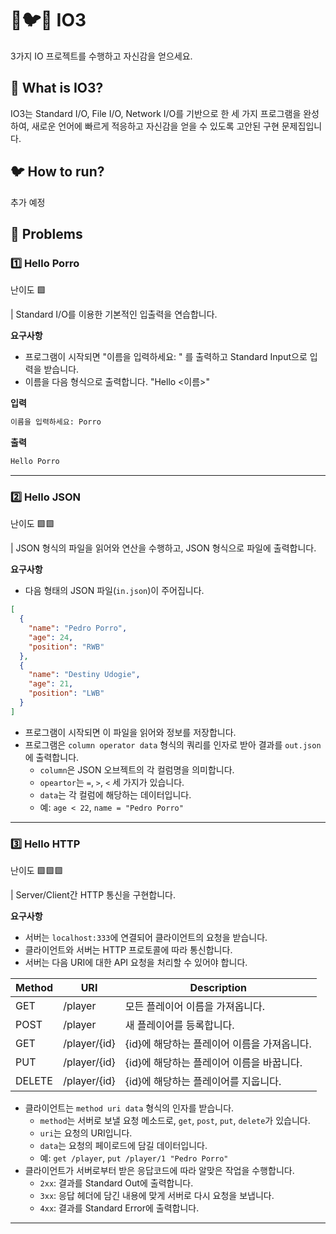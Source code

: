# 🐧🐦🐤 IO3
3가지 IO 프로젝트를 수행하고 자신감을 얻으세요.

## 🐧 What is IO3?
IO3는 Standard I/O, File I/O, Network I/O를 기반으로 한 세 가지 프로그램을 완성하여, 새로운 언어에 빠르게 적응하고 자신감을 얻을 수 있도록 고안된 구현 문제집입니다.

## 🐦 How to run?
추가 예정

## 🐤 Problems
### 1️⃣ Hello Porro 
난이도 🟩

| Standard I/O를 이용한 기본적인 입출력을 연습합니다.

**요구사항**
- 프로그램이 시작되면 "이름을 입력하세요: " 를 출력하고 Standard Input으로 입력을 받습니다.
- 이름을 다음 형식으로 출력합니다. "Hello <이름>"

**입력**
```bash
이름을 입력하세요: Porro
```

**출력**
```bash
Hello Porro
```
---
### 2️⃣ Hello JSON
난이도 🟩🟩

| JSON 형식의 파일을 읽어와 연산을 수행하고, JSON 형식으로 파일에 출력합니다.

**요구사항**
- 다음 형태의 JSON 파일(`in.json`)이 주어집니다.
```JSON
[
  {
    "name": "Pedro Porro",
    "age": 24,
    "position": "RWB"
  },
  {
    "name": "Destiny Udogie",
    "age": 21,
    "position": "LWB"
  }
]
```
- 프로그램이 시작되면 이 파일을 읽어와 정보를 저장합니다.
- 프로그램은 `column operator data` 형식의 쿼리를 인자로 받아 결과를 `out.json`에 출력합니다.
  - `column`은 JSON 오브젝트의 각 컬럼명을 의미합니다.
  - `opeartor`는 `=`, `>`, `<` 세 가지가 있습니다.
  - `data`는 각 컬럼에 해당하는 데이터입니다.
  - 예: `age < 22`, `name = "Pedro Porro"`

---
### 3️⃣ Hello HTTP
난이도 🟩🟩🟩

| Server/Client간 HTTP 통신을 구현합니다.

**요구사항**
- 서버는 `localhost:333`에 연결되어 클라이언트의 요청을 받습니다.
- 클라이언트와 서버는 HTTP 프로토콜에 따라 통신합니다.
- 서버는 다음 URI에 대한 API 요청을 처리할 수 있어야 합니다.

|Method|URI|Description|
|------|------|--------|
|GET|/player|모든 플레이어 이름을 가져옵니다.|
|POST|/player|새 플레이어를 등록합니다.|
|GET|/player/{id}|{id}에 해당하는 플레이어 이름을 가져옵니다.|
|PUT|/player/{id}|{id}에 해당하는 플레이어 이름을 바꿉니다.|
|DELETE|/player/{id}|{id}에 해당하는 플레이어를 지웁니다.|

- 클라이언트는 `method uri data` 형식의 인자를 받습니다.
  - `method`는 서버로 보낼 요청 메소드로, `get`, `post`, `put`, `delete`가 있습니다.
  - `uri`는 요청의 URI입니다.
  - `data`는 요청의 페이로드에 담길 데이터입니다.
  - 예: `get /player`, `put /player/1 "Pedro Porro"`
- 클라이언트가 서버로부터 받은 응답코드에 따라 알맞은 작업을 수행합니다.
  - `2xx`: 결과를 Standard Out에 출력합니다.
  - `3xx`: 응답 헤더에 담긴 내용에 맞게 서버로 다시 요청을 보냅니다.
  - `4xx`: 결과를 Standard Error에 출력합니다.

---
